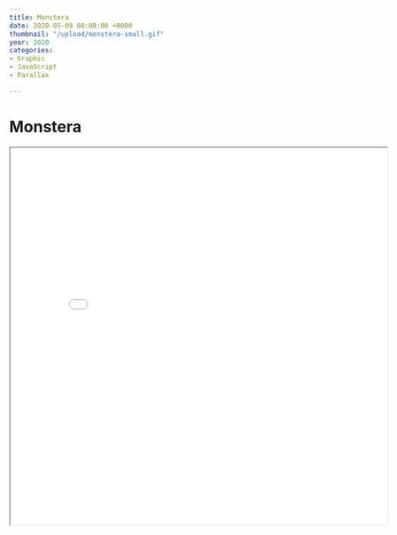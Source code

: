 ```yaml
---
title: Monstera
date: 2020-05-09 00:00:00 +0000
thumbnail: "/upload/monstera-small.gif"
year: 2020
categories:
- Graphic
- JavaScript
- Parallax

---
```

# Monstera

<iframe width="680" height="680" scrolling="no" src="/upload/monstera-parallax/index.html"> </iframe>
